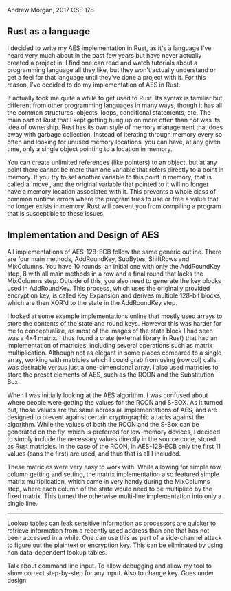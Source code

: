 ﻿Andrew Morgan, 2017
CSE 178

## Rust as a language

I decided to write my AES implementation in Rust, as it's a language I've heard very much about in the past few years but have never actually created a project in. I find one can read and watch tutorials about a programming language all they like, but they won't actually understand or get a feel for that language until they've done a project with it. For this reason, I've decided to do my implementation of AES in Rust.

It actually took me quite a while to get used to Rust. Its syntax is familiar but different from other programming languages in many ways, though it has all the common structures: objects, loops, conditional statements, etc. The main part of Rust that I kept getting hung up on more often than not was its idea of ownership. Rust has its own style of memory management that does away with garbage collection. Instead of iterating through memory every so often and looking for unused memory locations, you can have, at any given time, only a single object pointing to a location in memory. 

You can create unlimited references (like pointers) to an object, but at any point there cannot be more than one variable that refers directly to a point in memory. If you try to set another variable to this point in memory, that is called a 'move', and the original variable that pointed to it will no longer have a memory location associated with it. This prevents a whole class of common runtime errors where the program tries to use or free a value that no longer exists in memory. Rust will prevent you from compiling a program that is susceptible to these issues.

## Implementation and Design of AES

All implementations of AES-128-ECB follow the same generic outline. There are four main methods, AddRoundKey, SubBytes, ShiftRows and MixColumns. You have 10 rounds, an initial one with only the AddRoundKey step, 8 with all main methods in a row and a final round that lacks the MixColumns step. Outside of this, you also need to generate the key blocks used in AddRoundKey. This process, which uses the originally provided encryption key, is called Key Expansion and derives multiple 128-bit blocks, which are then XOR'd to the state in the AddRoundKey step.

I looked at some example implementations online that mostly used arrays to store the contents of the state and round keys. However this was harder for me to conceptualize, as most of the images of the state block I had seen was a 4x4 matrix. I thus found a crate (external library in Rust) that had an implementation of matricies, including several operations such as matrix multiplication. Although not as elegant in some places compared to a single array, working with matricies which I could grab from using (row,col) calls was desirable versus just a one-dimensional array. I also used matricies to store the preset elements of AES, such as the RCON and the Substitution Box.

When I was initially looking at the AES algorithm, I was confused about where people were getting the values for the RCON and S-BOX. As it turned out, those values are the same across all implementations of AES, and are designed to prevent against certain cryptographic attacks against the algorithm. While the values of both the RCON and the S-Box can be generated on the fly, which is preferred for low-memory devices, I decided to simply include the necessary values directly in the source code, stored as Rust matricies. In the case of the RCON, in AES-128-ECB only the first 11 values (sans the first) are used, and thus that is all I included.

These matricies were very easy to work with. While allowing for simple row, column getting and setting, the matrix implementation also featured simple matrix multiplication, which came in very handy during the MixColumns step, where each column of the state would need to be multiplied by the fixed matrix. This turned the otherwise multi-line implementation into only a single line.

---

Lookup tables can leak sensitive information as processors are quicker to retrieve information from a recently used address than one that has not been accessed in a while. One can use this as part of a side-channel attack to figure out the plaintext or encryption key. This can be eliminated by using non data-dependent lookup tables.

Talk about command line input. To allow debugging and allow my tool to show correct step-by-step for any input. Also to change key. Goes under design.
